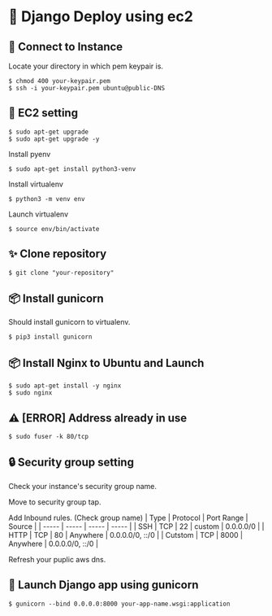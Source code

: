 # :metal: Django Deploy using ec2

## :link: Connect to Instance 

Locate your directory in which pem keypair is.

```shell
$ chmod 400 your-keypair.pem
$ ssh -i your-keypair.pem ubuntu@public-DNS
```

## :wrench: EC2 setting

```shell
$ sudo apt-get upgrade
$ sudo apt-get upgrade -y
```

Install pyenv

```shell
$ sudo apt-get install python3-venv
```

Install virtualenv

```shell
$ python3 -m venv env
```

Launch virtualenv

```shell
$ source env/bin/activate
```

## :sparkles: Clone repository

```shell
$ git clone "your-repository"
```

## :package: Install gunicorn

Should install gunicorn to virtualenv.

```shell
$ pip3 install gunicorn
```

## :package: Install Nginx to Ubuntu and Launch

```shell
$ sudo apt-get install -y nginx
$ sudo nginx
```

## :warning: [ERROR] Address already in use

```shell
$ sudo fuser -k 80/tcp
```

## :lock: Security group setting

Check your instance's security group name.

Move to security group tap.

Add Inbound rules. (Check group name)
| Type | Protocol | Port Range | Source |
| ----- | ----- | ----- | ----- |
| SSH | TCP | 22  | custom | 0.0.0.0/0 |
| HTTP | TCP | 80  | Anywhere | 0.0.0.0/0, ::/0 |
| Cutstom | TCP | 8000 | Anywhere | 0.0.0.0/0, ::/0 |

Refresh your puplic aws dns.

## :rocket: Launch Django app using gunicorn

```shell
$ gunicorn --bind 0.0.0.0:8000 your-app-name.wsgi:application
```

